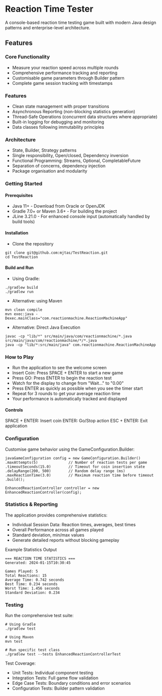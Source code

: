 # Reaction Time Tester
A console-based reaction time testing game built with modern Java design patterns and enterprise-level architecture.
## Features
### Core Functionality
- Measure your reaction speed across multiple rounds
- Comprehensive performance tracking and reporting
- Customisable game parameters through Builder pattern
- Complete game session tracking with timestamps

### Features
- Clean state management with proper transitions
- Asynchronous Reporting (non-blocking statistics generation)
- Thread-Safe Operations (concurrent data structures where appropriate)
- Built-in logging for debugging and monitoring
- Data classes following immutability principles

### Architecture
- State, Builder, Strategy patterns
- Single responsibility, Open/closed, Dependency inversion
- Functional Programming: Streams, Optional, CompletableFuture
- Separation of concerns, dependency injection
- Package organisation and modularity

### Getting Started
#### Prerequisites
- Java 11+ - Download from Oracle or OpenJDK
- Gradle 7.0+ or Maven 3.6+ - For building the project
- JLine 3.21.0 - For enhanced console input (automatically handled by build tools)

#### Installation
- Clone the repository
```
git clone git@github.com:mjtas/TestReaction.git
cd TestReaction
```
#### Build and Run

- Using Gradle:
```
./gradlew build
./gradlew run
```
- Alternative: using Maven
```
mvn clean compile
mvn exec:java -Dexec.mainClass="com.reactionmachine.ReactionMachineApp"
```
- Alternative: Direct Java Execution
```
javac -cp "lib/*" src/main/java/com/reactionmachine/*.java src/main/java/com/reactionmachine/*/*.java
java -cp "lib/*:src/main/java" com.reactionmachine.ReactionMachineApp
```
### How to Play

- Run the application to see the welcome screen
- Insert Coin: Press SPACE + ENTER to start a new game
- Press GO: Press ENTER to begin the reaction test
- Watch for the display to change from "Wait..." to "0.00"
- Press ENTER as quickly as possible when you see the timer start
- Repeat for 3 rounds to get your average reaction time
- Your performance is automatically tracked and displayed

#### Controls

SPACE + ENTER: Insert coin
ENTER: Go/Stop action
ESC + ENTER: Exit application

### Configuration
Customise game behavior using the GameConfiguration.Builder:
```
javaGameConfiguration config = new GameConfiguration.Builder()
.maxAttempts(5)              // Number of reaction tests per game
.timeoutSeconds(15.0)        // Timeout for coin insertion state
.delayRange(200, 500)        // Random delay range (ms)
.maxReactionTime(3.0)        // Maximum reaction time before timeout
.build();

EnhancedReactionController controller = new EnhancedReactionController(config);
```

### Statistics & Reporting
The application provides comprehensive statistics:
- Individual Session Data: Reaction times, averages, best times
- Overall Performance across all games played
- Standard deviation, min/max values
- Generate detailed reports without blocking gameplay

Example Statistics Output
```
=== REACTION TIME STATISTICS ===
Generated: 2024-01-15T10:30:45

Games Played: 5
Total Reactions: 15
Average Time: 0.742 seconds
Best Time: 0.234 seconds
Worst Time: 1.456 seconds
Standard Deviation: 0.234
```

### Testing
Run the comprehensive test suite:
```
# Using Gradle
./gradlew test

# Using Maven
mvn test

# Run specific test class
./gradlew test --tests EnhancedReactionControllerTest
``` 
Test Coverage:
- Unit Tests: Individual component testing
- Integration Tests: Full game flow validation
- Edge Case Tests: Boundary conditions and error scenarios
- Configuration Tests: Builder pattern validation